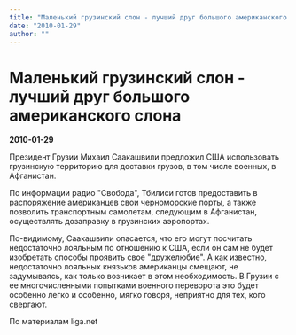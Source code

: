 ```yaml
---
title: "Маленький грузинский слон - лучший друг большого американского слона"
date: "2010-01-29"
author: ""
---
```


# Маленький грузинский слон - лучший друг большого американского слона

**2010-01-29** 

Президент Грузии Михаил Саакашвили предложил США использовать грузинскую территорию для доставки грузов, в том числе военных, в Афганистан.

По информации радио "Свобода", Тбилиси готов предоставить в распоряжение американцев свои черноморские порты, а также позволить транспортным самолетам, следующим в Афганистан, осуществлять дозаправку в грузинских аэропортах.

По-видимому, Саакашвили опасается, что его могут посчитать недостаточно лояльным по отношению к США, если он сам не будет изобретать способы проявить свое "дружелюбие". А как известно, недостаточно лояльных князьков американцы смещают, не задумываясь, как только возникает в этом необходимость. В Грузии с ее многочисленными попытками военного переворота это будет особенно легко и особенно, мягко говоря, неприятно для тех, кого свергают.

По материалам liga.net